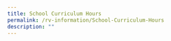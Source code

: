 ```yaml
---
title: School Curriculum Hours
permalink: /rv-information/School-Curriculum-Hours
description: ""
---
```

